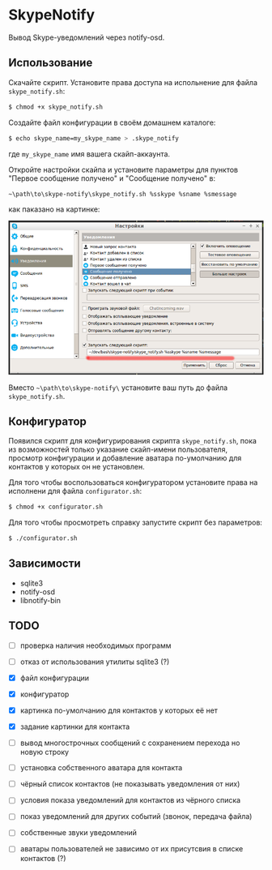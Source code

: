 # SkypeNotify

Вывод Skype-уведомлений через notify-osd.

## Использование

Скачайте скрипт. Установите права доступа на испольнение для файла `skype_notify.sh`:

```bash
$ chmod +x skype_notify.sh
```

Создайте файл конфигурации в своём домашнем каталоге:

```bash
$ echo skype_name=my_skype_name > .skype_notify
```

где `my_skype_name` имя вашега скайп-аккаунта.

Откройте настройки скайпа и установите параметры для пунктов
"Первое сообщение получено" и "Сообщение получено" в:

```bash
~\path\to\skype-notify\skype_notify.sh %sskype %sname %smessage
```

как паказано на картинке:

![Окно настроек уведомлений](./найстройка_скайпа.png)

Вместо `~\path\to\skype-notify\` установите ваш путь до файла `skype_notify.sh`.

## Конфигуратор

Появился скрипт для конфигурирования скрипта `skype_notify.sh`, пока из возможностей только указание
скайп-имени пользователя, просмотр конфигурации и добавление аватара по-умолчанию для контактов у которых
он не установлен.

Для того чтобы воспользоваться конфигуратором установите права на исполнени для файла `configurator.sh`:

```bash
$ chmod +x configurator.sh
```

Для того чтобы просмотреть справку запустите скрипт без параметров:

```bash
$ ./configurator.sh
```

## Зависимости

 - sqlite3
 - notify-osd
 - libnotify-bin

## TODO

 - [ ] проверка наличия необходимых программ
 - [ ] отказ от использования утилиты sqlite3 (?)
 - [x] файл конфигурации
 - [x] конфигуратор
 - [x] картинка по-умолчанию для контактов у которых её нет
 - [x] задание картинки для контакта
 - [ ] вывод многострочных сообщений с сохранением перехода но новую строку
 - [ ] установка собственного аватара для контакта
 - [ ] чёрный список контактов (не показывать уведомления от них)
 - [ ] условия показа уведомлений для контактов из чёрного списка
 - [ ] показ уведомлений для других событий (звонок, передача файла)
 - [ ] собственные звуки уведомлений
 - [ ] аватары пользователей не зависимо от их присутсвия в списке контактов (?)

